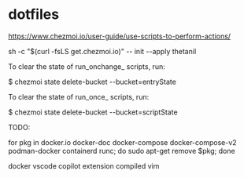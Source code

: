 # dotfiles

https://www.chezmoi.io/user-guide/use-scripts-to-perform-actions/

sh -c "$(curl -fsLS get.chezmoi.io)" -- init --apply thetanil

To clear the state of run_onchange_ scripts, run:

$ chezmoi state delete-bucket --bucket=entryState

To clear the state of run_once_ scripts, run:

$ chezmoi state delete-bucket --bucket=scriptState


TODO:

for pkg in docker.io docker-doc docker-compose docker-compose-v2 podman-docker containerd runc; do sudo apt-get remove $pkg; done

docker
vscode
copilot extension
compiled vim